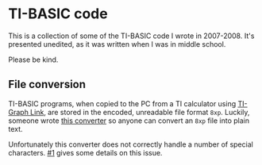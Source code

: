 # TI-BASIC code

This is a collection of some of the TI-BASIC code I wrote in 2007-2008.
It's presented unedited, as it was written when I was in middle school.

Please be kind.

## File conversion

TI-BASIC programs, when copied to the PC from a TI calculator using
[TI-Graph Link](https://education.ti.com/en/software/details/en/A2E9B3DFCB44490DBD5449E05721767D/ti-graph-link-for-windows),
are stored in the encoded, unreadable file format `8xp`. Luckily,
someone wrote [this converter](http://ti.zewaren.net/en/portal-ti83-ti83plus-ti83plusse.php)
so anyone can convert an `8xp` file into plain text.

Unfortunately this converter does not correctly handle a number of
special characters. [#1](/../../issues/1) gives some details on this issue.

